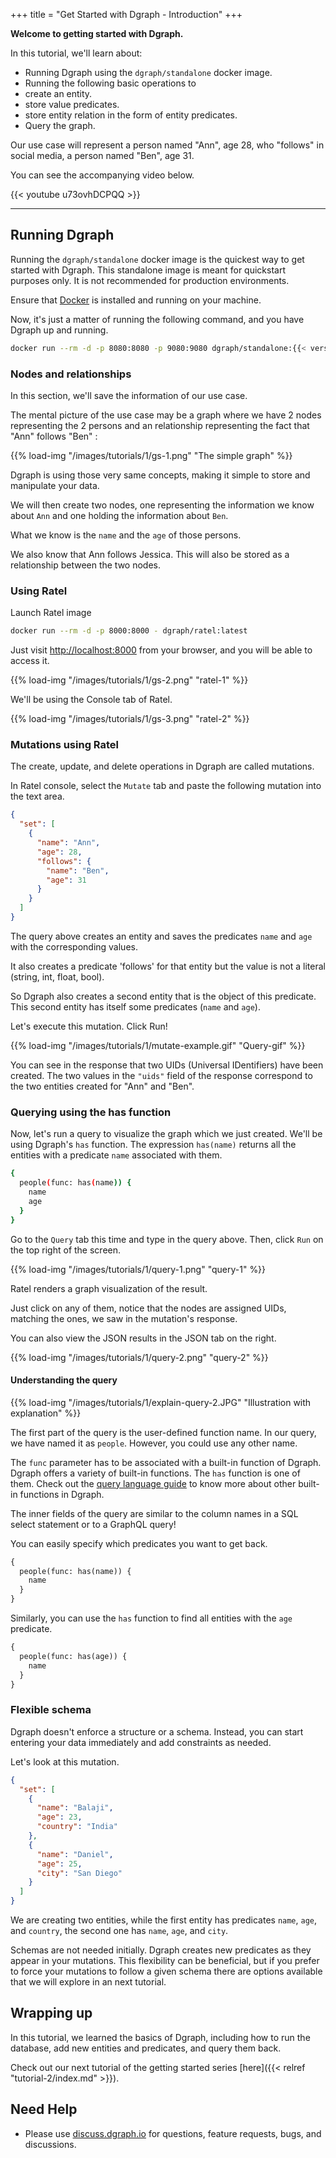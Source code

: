 +++
title = "Get Started with Dgraph - Introduction"
+++

**Welcome to getting started with Dgraph.**

In this tutorial,  we'll learn about:

- Running Dgraph using the `dgraph/standalone` docker image.
- Running the following basic operations to
 - create an entity.
 - store value predicates.
 - store entity relation in the form of entity predicates.
 - Query the graph.

Our use case will represent a person named "Ann", age 28, who "follows" in social media, a person named "Ben", age 31.

You can see the accompanying video below.

{{< youtube u73ovhDCPQQ >}}


---

## Running Dgraph

Running the `dgraph/standalone` docker image is the quickest way to get started with Dgraph.
This standalone image is meant for quickstart purposes only.
It is not recommended for production environments.

Ensure that [Docker](https://docs.docker.com/install/) is installed and running on your machine.

Now, it's just a matter of running the following command, and you have Dgraph up and running.

```sh
docker run --rm -d -p 8080:8080 -p 9080:9080 dgraph/standalone:{{< version >}}
```

### Nodes and relationships

In this section, we'll save the information of our use case.

The mental picture of the use case may be a graph where we have 2 nodes representing the 2 persons and an relationship representing the fact that "Ann" follows "Ben" :

{{% load-img "/images/tutorials/1/gs-1.png" "The simple graph" %}}

Dgraph is using those very same concepts, making it simple to store and manipulate your data.

We will then create two nodes, one representing the information we know about `Ann` and one holding the information about `Ben`.

What we know is the `name` and the `age` of those persons.

We also know that Ann follows Jessica. This will also be stored as a relationship between the two nodes.
### Using Ratel
Launch Ratel image

```sh
docker run --rm -d -p 8000:8000 - dgraph/ratel:latest
```


Just visit [http://localhost:8000](http://localhost:8000) from your browser, and you will be able to access it.

{{% load-img "/images/tutorials/1/gs-2.png" "ratel-1" %}}

We'll be using the Console tab of Ratel.

{{% load-img "/images/tutorials/1/gs-3.png" "ratel-2" %}}

### Mutations using Ratel

The create, update, and delete operations in Dgraph are called mutations.


In Ratel console, select the `Mutate` tab and paste the following mutation into the text area.

```json
{
  "set": [
    {
      "name": "Ann",
      "age": 28,
      "follows": {
        "name": "Ben",
        "age": 31
      }
    }
  ]
}
```

The query above creates an entity and saves the predicates `name` and `age` with the corresponding values.

It also creates a predicate 'follows' for that entity but the value is not a literal (string, int, float, bool).

So Dgraph also creates a second entity that is the object of this predicate. This second entity has itself some predicates (`name` and `age`).


Let's execute this mutation. Click Run!

{{% load-img "/images/tutorials/1/mutate-example.gif" "Query-gif" %}}

You can see in the response that two UIDs (Universal IDentifiers) have been created.
The two values in the `"uids"` field of the response correspond
to the two entities created for "Ann" and "Ben".

### Querying using the has function

Now, let's run a query to visualize the graph which we just created.
We'll be using Dgraph's `has` function.
The expression `has(name)` returns all the entities with a predicate `name` associated with them.

```sh
{
  people(func: has(name)) {
    name
    age
  }
}
```

Go to the `Query` tab this time and type in the query above.
Then, click `Run` on the top right of the screen.

{{% load-img "/images/tutorials/1/query-1.png" "query-1" %}}

Ratel renders a graph visualization of the result.

Just click on any of them, notice that the nodes are assigned UIDs,
matching the ones, we saw in the mutation's response.

You can also view the JSON results in the JSON tab on the right.

{{% load-img "/images/tutorials/1/query-2.png" "query-2" %}}

#### Understanding the query

{{% load-img "/images/tutorials/1/explain-query-2.JPG" "Illustration with explanation" %}}

The first part of the query is the user-defined function name.
In our query, we have named it as `people`. However, you could use any other name.

The `func` parameter has to be associated with a built-in function of Dgraph.
Dgraph offers a variety of built-in functions. The `has` function is one of them.
Check out the [query language guide](https://dgraph.io/docs/query-language) to know more about other built-in functions in Dgraph.

The inner fields of the query are similar to the column names in a SQL select statement or to a GraphQL query!

You can easily specify which predicates you want to get back.

```graphql
{
  people(func: has(name)) {
    name
  }
}
```

Similarly, you can use the `has` function to find all entities with the `age` predicate.

```graphql
{
  people(func: has(age)) {
    name
  }
}
```

### Flexible schema

Dgraph doesn't enforce a structure or a schema. Instead, you can start entering
your data immediately and add constraints as needed.

Let's look at this mutation.

```json
{
  "set": [
    {
      "name": "Balaji",
      "age": 23,
      "country": "India"
    },
    {
      "name": "Daniel",
      "age": 25,
      "city": "San Diego"
    }
  ]
}
```

We are creating two entities, while the first entity has predicates `name`, `age`, and `country`,
the second one has `name`, `age`, and `city`.

Schemas are not needed initially. Dgraph creates
new predicates as they appear in your mutations.
This flexibility can be beneficial, but if you prefer to force your
mutations to follow a given schema there are options available that
we will explore in an next tutorial.

## Wrapping up

In this tutorial, we learned the basics of Dgraph, including how to
run the database, add new entities and predicates, and query them
back.


Check out our next tutorial of the getting started series [here]({{< relref "tutorial-2/index.md" >}}).

## Need Help

* Please use [discuss.dgraph.io](https://discuss.dgraph.io) for questions, feature requests, bugs, and discussions.
